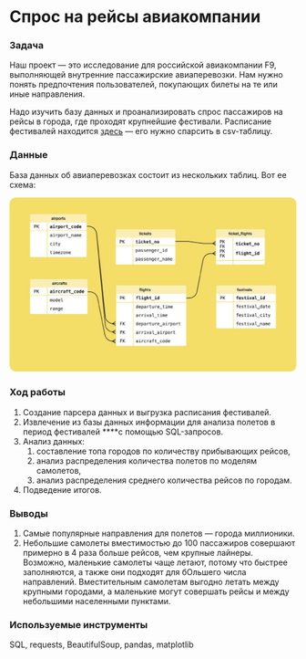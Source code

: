 # Спрос на рейсы авиакомпании

### Задача

Наш проект — это исследование для российской авиакомпании F9, выполняющей внутренние пассажирские авиаперевозки. Нам нужно понять предпочтения пользователей, покупающих билеты на те или иные направления.

Надо изучить базу данных и проанализировать спрос пассажиров на рейсы в города, где проходят крупнейшие фестивали. Расписание фестивалей находится [здесь](https://code.s3.yandex.net/learning-materials/data-analyst/festival_news/index.html) — его нужно спарсить в csv-таблицу.

### Данные

База данных об авиаперевозках состоит из нескольких таблиц. Вот ее схема:

![ER-диаграмма базы данных авиакомпании](https://github.com/alexander-saushev/data_analysis_projects/blob/main/06_air_tourism_analysis/01_er_diagram.jpeg)

### Ход работы

1. Создание парсера данных и выгрузка расписания фестивалей.
2. Извлечение из базы данных информации для анализа полетов в период фестивалей ****с помощью SQL-запросов.
3. Анализ данных:
    1. составление топа городов по количеству прибывающих рейсов,
    2. анализ распределения количества полетов по моделям самолетов,
    3. анализ распределения среднего количества рейсов по городам.
4. Подведение итогов.

### Выводы

1. Самые популярные направления для полетов — города миллионики.
2. Небольшие самолеты вместимостью до 100 пассажиров совершают примерно в 4 раза больше рейсов, чем крупные лайнеры.
Возможно, маленькие самолеты чаще летают, потому что быстрее заполняются, а также они подходят для бОльшего числа направлений. Вместительным самолетам выгодно летать между крупными городами, а маленькие могут совершать рейсы и между небольшими населенными пунктами.

### Используемые инструменты

SQL, requests, BeautifulSoup, pandas, matplotlib